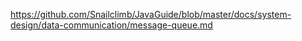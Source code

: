 https://github.com/Snailclimb/JavaGuide/blob/master/docs/system-design/data-communication/message-queue.md
